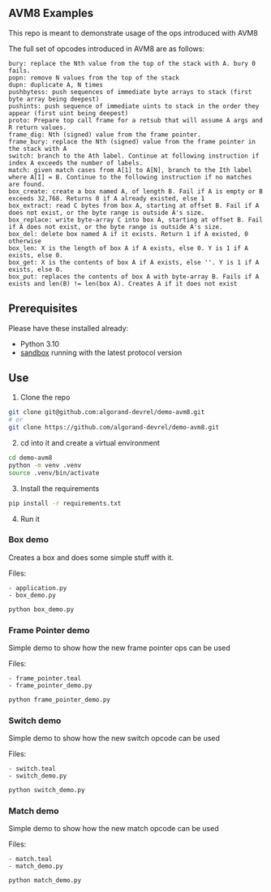 AVM8 Examples
---------------

This repo is meant to demonstrate usage of the ops introduced with AVM8

The full set of opcodes introduced in AVM8 are as follows:

```
bury: replace the Nth value from the top of the stack with A. bury 0 fails.
popn: remove N values from the top of the stack
dupn: duplicate A, N times
pushbytess: push sequences of immediate byte arrays to stack (first byte array being deepest)
pushints: push sequence of immediate uints to stack in the order they appear (first uint being deepest)
proto: Prepare top call frame for a retsub that will assume A args and R return values.
frame_dig: Nth (signed) value from the frame pointer.
frame_bury: replace the Nth (signed) value from the frame pointer in the stack with A
switch: branch to the Ath label. Continue at following instruction if index A exceeds the number of labels.
match: given match cases from A[1] to A[N], branch to the Ith label where A[I] = B. Continue to the following instruction if no matches are found.
box_create: create a box named A, of length B. Fail if A is empty or B exceeds 32,768. Returns 0 if A already existed, else 1
box_extract: read C bytes from box A, starting at offset B. Fail if A does not exist, or the byte range is outside A's size.
box_replace: write byte-array C into box A, starting at offset B. Fail if A does not exist, or the byte range is outside A's size.
box_del: delete box named A if it exists. Return 1 if A existed, 0 otherwise
box_len: X is the length of box A if A exists, else 0. Y is 1 if A exists, else 0.
box_get: X is the contents of box A if A exists, else ''. Y is 1 if A exists, else 0.
box_put: replaces the contents of box A with byte-array B. Fails if A exists and len(B) != len(box A). Creates A if it does not exist
```



Prerequisites
-------------

Please have these installed already:

- Python 3.10
- [sandbox](https://github.com/algorand/sandbox) running with the latest protocol version


Use
-----

1) Clone the repo

```sh
git clone git@github.com:algorand-devrel/demo-avm8.git 
# or
git clone https://github.com/algorand-devrel/demo-avm8.git
```
2) cd into it and create a virtual environment

```sh
cd demo-avm8
python -m venv .venv
source .venv/bin/activate
```

3) Install the requirements

```sh
pip install -r requirements.txt
```

4) Run it

### Box demo

Creates a box and does some simple stuff with it.

Files:

    - application.py
    - box_demo.py


```sh
python box_demo.py
```

### Frame Pointer demo

Simple demo to show how the new frame pointer ops can be used

Files:

    - frame_pointer.teal
    - frame_pointer_demo.py

```sh
python frame_pointer_demo.py
```

### Switch demo

Simple demo to show how the new switch opcode can be used

Files:

    - switch.teal
    - switch_demo.py

```sh
python switch_demo.py
```

### Match demo

Simple demo to show how the new match opcode can be used

Files:

    - match.teal
    - match_demo.py

```sh
python match_demo.py
```